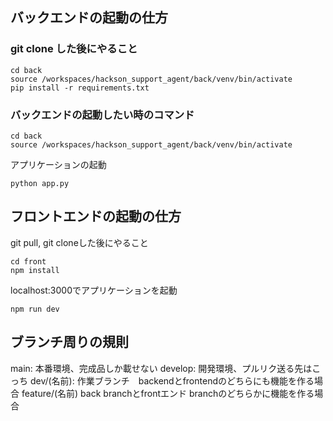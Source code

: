 
## バックエンドの起動の仕方

### git clone した後にやること

```
cd back
source /workspaces/hackson_support_agent/back/venv/bin/activate
pip install -r requirements.txt
```

### バックエンドの起動したい時のコマンド
```
cd back
source /workspaces/hackson_support_agent/back/venv/bin/activate
```

アプリケーションの起動
```
python app.py
```




## フロントエンドの起動の仕方

git pull, git cloneした後にやること
```
cd front
npm install
```

localhost:3000でアプリケーションを起動
```
npm run dev 
```

## ブランチ周りの規則
main: 本番環境、完成品しか載せない
develop: 開発環境、プルリク送る先はこっち
dev/(名前): 作業ブランチ　backendとfrontendのどちらにも機能を作る場合
feature/(名前) back branchとfrontエンド branchのどちらかに機能を作る場合